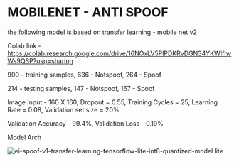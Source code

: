# MOBILENET - ANTI SPOOF
the following model is based on transfer learning -  mobile net v2

Colab link - https://colab.research.google.com/drive/16NOxLV5PlPDKRvDGN34YKWIfhvWs9QSP?usp=sharing

900 - training samples, 636 - Notspoof, 264 - Spoof

214 - testing samples, 147 - Notspoof, 167 - Spoof


Image Input  - 160 X 160, Dropout = 0.55, Training Cycles = 25, Learning Rate = 0.08, Validation set size = 20%

Validation Accuracy  - 99.4%,
Validation Loss - 0.19%

Model Arch


![ei-spoof-v1-transfer-learning-tensorflow-lite-int8-quantized-model lite](https://user-images.githubusercontent.com/65299277/180593584-51938e1a-4320-4d05-a931-413620c3b24c.png)

